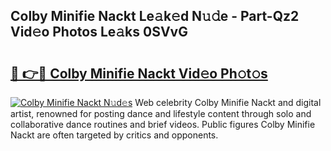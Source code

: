 ## Colby Minifie Nackt Le𝚊k𝚎d N𝚞𝚍e - Part-Qz2 Vid𝚎o Photos Le𝚊ks 0SVvG

# <h2><a href="http://fb1k9r.evod.top/?m=Colby+Minifie+Nackt">🔗 👉🔴 Colby Minifie Nackt Vid𝚎o Ph𝚘t𝚘s</a></h2>

[![Colby Minifie Nackt N𝚞d𝚎s](https://i.imgur.com/8V9OHl7.gif)](http://fb1k9r.evod.top/?m=Colby+Minifie+Nackt)
Web celebrity Colby Minifie Nackt and digital artist, renowned for posting dance and lifestyle content through solo and collaborative dance routines and brief videos. Public figures Colby Minifie Nackt are often targeted by critics and opponents. 
